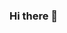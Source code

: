 ### Hi there 👋

<!--
**KingNoot/KingNoot** is a ✨ _special_ ✨ repository because its `README.md` (this file) appears on your GitHub profile.

Here are some ideas to get you started:

- 🔭 I’m currently working on ...
- 🌱 I’m currently learning ...
- 👯 I’m looking to collaborate on a program that helps players choose which champion to upgrade next in raid shadow legends
- 🤔 I’m looking for help with making a program that helps players choose which champion to upgrade next in raid shadow legends
- 💬 Ask me about ...
- 📫 How to reach me: ...
- 😄 Pronouns: ...
- ⚡ Fun fact: ...
-->
